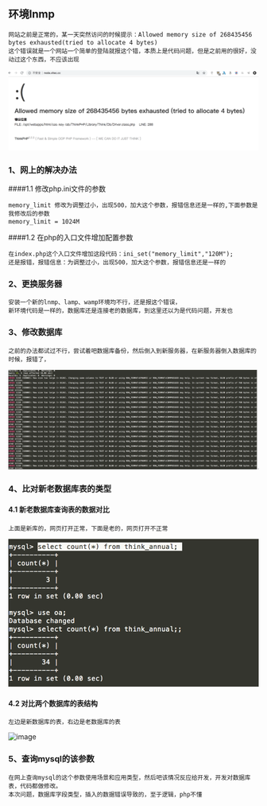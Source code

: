 ## 环境lnmp
```
网站之前是正常的，某一天突然访问的时候提示：Allowed memory size of 268435456 bytes exhausted(tried to allocate 4 bytes)
这个错误就是一个网站一个简单的登陆就报这个错，本质上是代码问题，但是之前用的很好，没动过这个东西，不应该出现
```
![image](https://github.com/xxlaila/work/blob/master/img/Allowed-memory.png)
### 1、网上的解决办法
####1.1 修改php.ini文件的参数
```
memory_limit 修改为调整过小，出现500，加大这个参数，报错信息还是一样的,下面参数是我修改后的参数
memory_limit = 1024M
```
####1.2 在php的入口文件增加配置参数
```
在index.php这个入口文件增加这段代码：ini_set("memory_limit","120M");
还是报错，报错信息：为调整过小，出现500，加大这个参数，报错信息还是一样的
```
### 2、更换服务器
```
安装一个新的lnmp、lamp、wamp环境均不行，还是报这个错误，
新环境代码是一样的，数据库还是连接老的数据库，到这里还以为是代码问题，开发也
```
### 3、修改数据库
```
之前的办法都试过不行，尝试着吧数据库备份，然后倒入到新服务器，在新服务器倒入数据库的时候，报错了，
```
![image](https://github.com/xxlaila/work/blob/master/img/php_mysql.jpg)
### 4、比对新老数据库表的类型
#### 4.1 新老数据库查询表的数据对比
```
上面是新库的，网页打开正常，下面是老的，网页打开不正常
```
![image](https://github.com/xxlaila/work/blob/master/img/php-ta.png)
#### 4.2 对比两个数据库的表结构
```
左边是新数据库的表，右边是老数据库的表
````
![image](https://github.com/xxlaila/work/blob/master/img/php-tables.png)
### 5、查询mysql的该参数
```
在网上查询mysql的这个参数使用场景和应用类型，然后吧该情况反应给开发，开发对数据库表，代码都做修改。
本次问题，数据库字段类型，插入的数据错误导致的，至于逻辑，php不懂
```
